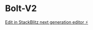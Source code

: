 # Bolt-V2

[Edit in StackBlitz next generation editor ⚡️](https://stackblitz.com/~/github.com/wsayer1/Bolt-V2)